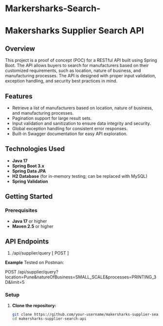 # Markersharks-Search-

# Makersharks Supplier Search API

## Overview

This project is a proof of concept (POC) for a RESTful API built using Spring Boot. The API allows buyers to search for manufacturers based on their customized requirements, such as location, nature of business, and manufacturing processes. The API is designed with proper input validation, exception handling, and security best practices in mind.

## Features

- Retrieve a list of manufacturers based on location, nature of business, and manufacturing processes.
- Pagination support for large result sets.
- Input validation and sanitization to ensure data integrity and security.
- Global exception handling for consistent error responses.
- Built-in Swagger documentation for easy API exploration.

## Technologies Used

- **Java 17**
- **Spring Boot 3.x**
- **Spring Data JPA**
- **H2 Database** (for in-memory testing; can be replaced with MySQL)
- **Spring Validation**

## Getting Started

### Prerequisites

- **Java 17** or higher
- **Maven 2.5** or higher

## API Endpoints ##

1. /api/supplier/query [ POST ]

**Example**
Tested on Postman: 

POST /api/supplier/query?location=Pune&natureOfBusiness=SMALL_SCALE&processes=PRINTING_3D&limit=5



### Setup

1. **Clone the repository:**

   ```bash
   git clone https://github.com/your-username/makersharks-supplier-search-api.git
   cd makersharks-supplier-search-api
